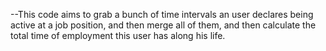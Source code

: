 --This code aims to grab a bunch of time intervals an user declares being active at a job position, and then merge all of them, and then calculate the total time of employment this user has along his life.
